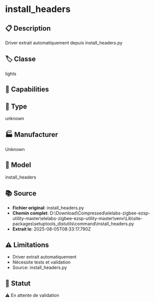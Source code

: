 # install_headers

## 📋 Description
Driver extrait automatiquement depuis install_headers.py

## 🏷️ Classe
lights

## 🔧 Capabilities


## 📡 Type
unknown

## 🏭 Manufacturer
Unknown

## 📱 Model
install_headers

## 📚 Source
- **Fichier original**: install_headers.py
- **Chemin complet**: D:\Download\Compressed\elelabs-zigbee-ezsp-utility-master\elelabs-zigbee-ezsp-utility-master\venv\Lib\site-packages\setuptools\_distutils\command\install_headers.py
- **Extrait le**: 2025-08-05T08:33:17.790Z

## ⚠️ Limitations
- Driver extrait automatiquement
- Nécessite tests et validation
- Source: install_headers.py

## 🚀 Statut
⚠️ En attente de validation
